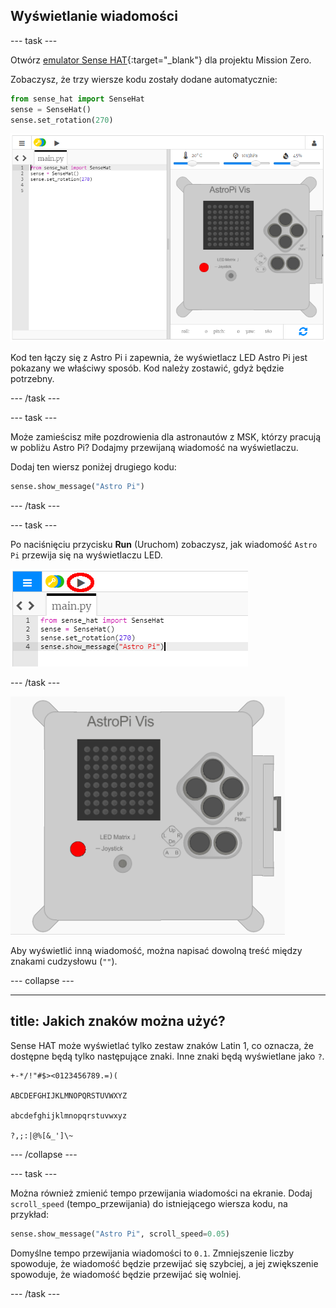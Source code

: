 ## Wyświetlanie wiadomości

\--- task \---

Otwórz [emulator Sense HAT](https://trinket.io/mission-zero){:target="_blank"} dla projektu Mission Zero.

Zobaczysz, że trzy wiersze kodu zostały dodane automatycznie:

```python
from sense_hat import SenseHat
sense = SenseHat()
sense.set_rotation(270)
```

![emulator sense hat](images/sense-hat-emulator2.png)

Kod ten łączy się z Astro Pi i zapewnia, że wyświetlacz LED Astro Pi jest pokazany we właściwy sposób. Kod należy zostawić, gdyż będzie potrzebny.

\--- /task \---

\--- task \---

Może zamieścisz miłe pozdrowienia dla astronautów z MSK, którzy pracują w pobliżu Astro Pi? Dodajmy przewijaną wiadomość na wyświetlaczu.

Dodaj ten wiersz poniżej drugiego kodu:

```python
sense.show_message("Astro Pi")
```

\--- /task \---

\--- task \---

Po naciśnięciu przycisku **Run** (Uruchom) zobaczysz, jak wiadomość `Astro Pi` przewija się na wyświetlaczu LED.

![pokaż kod wiadomości kliknij uruchom](images/show-message-code-annotated.PNG)

\--- /task \---

![Przewijanie wiadomości](images/scroll-message.gif)

Aby wyświetlić inną wiadomość, można napisać dowolną treść między znakami cudzysłowu (`""`).

\--- collapse \---

* * *

## title: Jakich znaków można użyć?

Sense HAT może wyświetlać tylko zestaw znaków Latin 1, co oznacza, że ​​dostępne będą tylko następujące znaki. Inne znaki będą wyświetlane jako `?`.

    +-*/!"#$><0123456789.=)(
    
    ABCDEFGHIJKLMNOPQRSTUVWXYZ
    
    abcdefghijklmnopqrstuvwxyz
    
    ?,;:|@%[&_']\~
    

\--- /collapse \---

\--- task \---

Można również zmienić tempo przewijania wiadomości na ekranie. Dodaj `scroll_speed` (tempo_przewijania) do istniejącego wiersza kodu, na przykład:

```python
sense.show_message("Astro Pi", scroll_speed=0.05)
```

Domyślne tempo przewijania wiadomości to `0.1`. Zmniejszenie liczby spowoduje, że wiadomość będzie przewijać się szybciej, a jej zwiększenie spowoduje, że wiadomość będzie przewijać się wolniej.

\--- /task \---